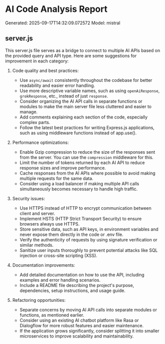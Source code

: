 # AI Code Analysis Report
Generated: 2025-09-17T14:32:09.072572
Model: mistral

## server.js
 This server.js file serves as a bridge to connect to multiple AI APIs based on the provided query and API type. Here are some suggestions for improvement in each category:

1. Code quality and best practices:
   - Use `async/await` consistently throughout the codebase for better readability and easier error handling.
   - Use more descriptive variable names, such as using `openAiResponse`, `grokResponse`, etc., instead of just `response`.
   - Consider organizing the AI API calls in separate functions or modules to make the main server file less cluttered and easier to manage.
   - Add comments explaining each section of the code, especially complex parts.
   - Follow the latest best practices for writing Express.js applications, such as using middleware functions instead of app.use().

2. Performance optimizations:
   - Enable Gzip compression to reduce the size of the responses sent from the server. You can use the `compression` middleware for this.
   - Limit the number of tokens returned by each AI API to reduce response sizes and improve performance.
   - Cache responses from the AI APIs where possible to avoid making multiple requests for the same data.
   - Consider using a load balancer if making multiple API calls simultaneously becomes necessary to handle high traffic.

3. Security issues:
   - Use HTTPS instead of HTTP to encrypt communication between client and server.
   - Implement HSTS (HTTP Strict Transport Security) to ensure browsers always use HTTPS.
   - Store sensitive data, such as API keys, in environment variables and never expose them directly in the code or .env file.
   - Verify the authenticity of requests by using signature verification or similar methods.
   - Sanitize user inputs thoroughly to prevent potential attacks like SQL injection or cross-site scripting (XSS).

4. Documentation improvements:
   - Add detailed documentation on how to use the API, including examples and error handling scenarios.
   - Include a README file describing the project's purpose, dependencies, setup instructions, and usage guide.

5. Refactoring opportunities:
   - Separate concerns by moving AI API calls into separate modules or functions, as mentioned earlier.
   - Consider using an existing AI chatbot platform like Rasa or Dialogflow for more robust features and easier maintenance.
   - If the application grows significantly, consider splitting it into smaller microservices to improve scalability and maintainability.

